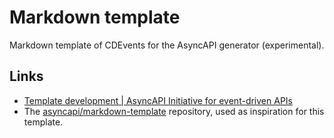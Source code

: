 # Markdown template

Markdown template of CDEvents for the AsyncAPI generator (experimental).

## Links

- [Template development | AsyncAPI Initiative for event-driven APIs](https://www.asyncapi.com/docs/tools/generator/template-development)
- The [asyncapi/markdown-template](https://github.com/asyncapi/markdown-template) repository, used as inspiration for this template.
